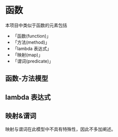 # 函数
本项目中类似于函数的元素包括
* 「函数(function)」
* 「方法(method)」
* 「lambda 表达式」
* 「映射(map)」
* 「谓词(predicate)」

## 函数-方法模型

## lambda 表达式

## 映射&谓词
映射与谓词在此模型中不具有特殊性，因此不多加阐述。
